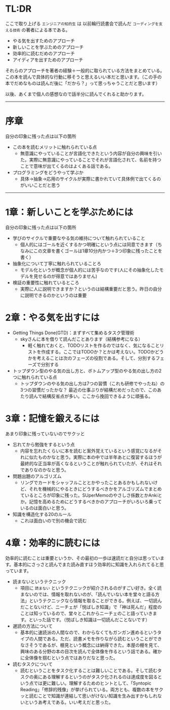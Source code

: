 # TL:DR
ここで取り上げる `エンジニアの知的生` は 以前輪行読書会で読んだ `コーディングを支える技術` の著者による本である。

* やる気を出すためのアプローチ
* 新しいことを学ぶためのアプローチ
* 効率的に読むだめのアプローチ
* アイディアを出すためのアプローチ

それらのアプローチを著者の経験＋一般的に取られている方法をまとめている。
この本を読んで具体的な行動に移そうと思えるいい本だと思います。（この手の本でだめなものは読んだ後に「だから？」って思っちゃうことだと思います）

以後、あくまで個人の感想なので話半分に読んでくれると助かります。

* * *
# 序章
自分の印象に残った点は以下の箇所
* この本を読むメリットに触れられている点
  * 無意識にやっていることが言語化できたという内容が自分の興味を引いた。実際に無意識にやっていることでそれが言語化されて、名前を持つことで意味が出てくるのはよくある話である。
* プログラミングをどうやって学ぶか
  * 具体→抽象→応用のサイクルが実際に書かれていて具体例で出てくるのがいいことだと思う

* * *

 # 1章：新しいことを学ぶためには
自分の印象に残った点は以下の箇所
* 学びのサイクルで重要なやる気の維持について触れられていること
  * 個人的にはゴールを近くするかつ明確にという点には同意できます（ちなみにこの文章を書くゴールは1章10分内かつ＋3つ印象に残ったことを書く） 
* 抽象化について丁寧に触れられていることろ
  * モデル化というが概念が個人的には苦手なのです(人にその抽象化したモデルを見せるのが得意ではありません)
* 検証の重要性に触れているところ
  * 実際に人に説明できますか？というのは結構重要だと思う。昨日の自分に説明できるのかというのは重要

# 2章：やる気を出すには
* Getting Things Done(GTD)：まずすべて集めるタスク管理術
  * skyさんに本を借りて読んだことあります（結構参考になる）
    * 軽く触れておくと、TODOリストを作るのではなく、気になることリストを作成する。ここではTODOか？とかは考えない。TODOかどうかを考えることは次のフェーズの役割である。そして、分別するフェーズで分別する
* トップダウン型のやる気の出し方と、ボトムアップ型のやる気の出し方の2つに触れられている点
  * トップダウンのやる気の出し方は7つの習慣（これも研修でやったね）の3つの習慣だったかな？ 最近の仕事ぶりが結構だめだったので、このあたり読んで結構反省点が多い。ここから挽回できるように頑張る。

# 3章：記憶を鍛えるには
あまり印象に残っていないのでサクッと
* 忘れてから勉強をするという点
  * 内容を忘れたくらいに本を読むと案外覚えているという感覚になるがそれに似たものかなと思う。実際に本の中では半年あとに復習するほうが最終的な正当率が高くなるということが触れられていたが、それはそれでありなのかなと思う。
* 問題出題のアルゴリズム
  * リングでカードをシャッフルこととかやったことあるかもしれないけど、それを機械的にやるときにどうするべきかをアルゴリズムでまとめているところが印象に残った。SUperMemoのやさしさ係数とかAnkiとか。記憶を高めるためにどうするべきかのアプローチがいろいろ乗っているのは面白いと思う。
* 知識を構造化する20のルール
  * これは面白いので別の機会で読む

# 4章：効率的に読むには
効率的に読むことは重要というか、その最初の一歩は速読だと自分は思っています。基本的にさっさと読んでまた読み直すほう効率的に知識を入れられてると思っています。
* 読まないというテクニック
  * 項目に `読まない` というテクニックが紹介されるのがすごい好き。全く読まないのでは、情報を取れないのが、「読んでいない本を堂々と語る方法」というテクニックなら情報を取ることができる。例えば、一切読んだことないけど、ニーチェが「悦ばしき知識」で「神は死んだ」程度のことは知っているので、堂々とこれからニーチェのこと語っていきます。といった話です。（悦ばしき知識は一切読んだことないです）
* 遅読の方法について
  * 基本的に速読派の人間なので、わからなくてもガンガン進めるというタイプの人間である。ただ、読書メモを作りながら読むということができなさそうであるが、棚見という概念には納得できた。本屋の棚を見て、興味のある分野の本の目次を読んで全体像を作るという話である。確かに全体像を掴むという点ではありだなと思った。
* 読むタスクについて
  * 読むということをタスク化することは難しいことである。そして読むタスクの奥にある理解するというのがタスク化されるのは達成度を図るという点では更に難しい。理解するためのヒントとして、「Syntopic Reading」「修辞的残像」が挙げられている。両方とも、複数の本をサクッと読むことで知識が連結して思いがけない知識を生み出すかもしれないというあ考えである。いい考えだと思った。

